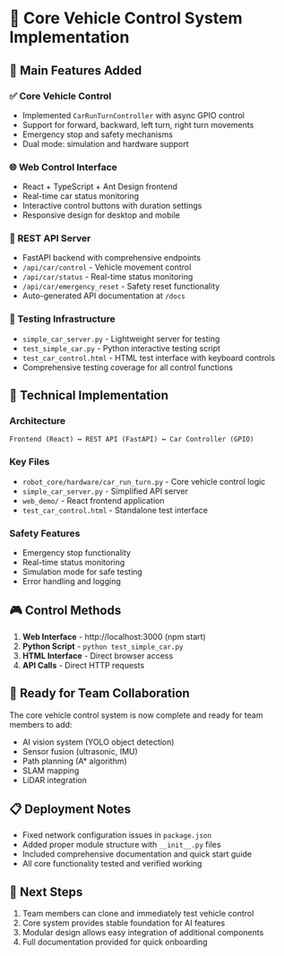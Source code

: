 # 🚗 Core Vehicle Control System Implementation

## 🎯 Main Features Added

### ✅ Core Vehicle Control
- Implemented `CarRunTurnController` with async GPIO control
- Support for forward, backward, left turn, right turn movements
- Emergency stop and safety mechanisms
- Dual mode: simulation and hardware support

### 🌐 Web Control Interface  
- React + TypeScript + Ant Design frontend
- Real-time car status monitoring
- Interactive control buttons with duration settings
- Responsive design for desktop and mobile

### 📡 REST API Server
- FastAPI backend with comprehensive endpoints
- `/api/car/control` - Vehicle movement control
- `/api/car/status` - Real-time status monitoring  
- `/api/car/emergency_reset` - Safety reset functionality
- Auto-generated API documentation at `/docs`

### 🧪 Testing Infrastructure
- `simple_car_server.py` - Lightweight server for testing
- `test_simple_car.py` - Python interactive testing script
- `test_car_control.html` - HTML test interface with keyboard controls
- Comprehensive testing coverage for all control functions

## 🔧 Technical Implementation

### Architecture
```
Frontend (React) ↔ REST API (FastAPI) ↔ Car Controller (GPIO)
```

### Key Files
- `robot_core/hardware/car_run_turn.py` - Core vehicle control logic
- `simple_car_server.py` - Simplified API server 
- `web_demo/` - React frontend application
- `test_car_control.html` - Standalone test interface

### Safety Features
- Emergency stop functionality
- Real-time status monitoring
- Simulation mode for safe testing
- Error handling and logging

## 🎮 Control Methods

1. **Web Interface** - http://localhost:3000 (npm start)
2. **Python Script** - `python test_simple_car.py` 
3. **HTML Interface** - Direct browser access
4. **API Calls** - Direct HTTP requests

## 🚀 Ready for Team Collaboration

The core vehicle control system is now complete and ready for team members to add:
- AI vision system (YOLO object detection)
- Sensor fusion (ultrasonic, IMU)
- Path planning (A* algorithm) 
- SLAM mapping
- LiDAR integration

## 📋 Deployment Notes

- Fixed network configuration issues in `package.json`
- Added proper module structure with `__init__.py` files
- Included comprehensive documentation and quick start guide
- All core functionality tested and verified working

## 🎯 Next Steps

1. Team members can clone and immediately test vehicle control
2. Core system provides stable foundation for AI features
3. Modular design allows easy integration of additional components
4. Full documentation provided for quick onboarding
